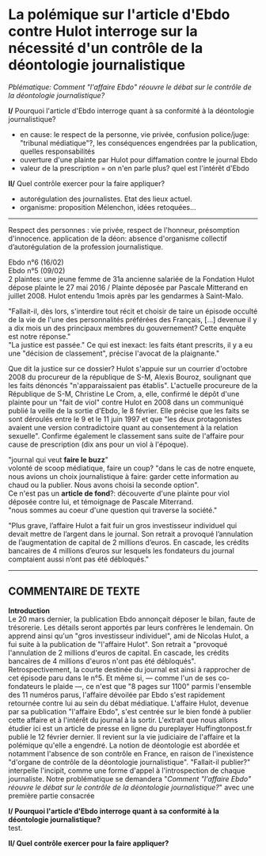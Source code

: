 # La polémique sur l'article d'Ebdo contre Hulot interroge sur la nécessité d'un contrôle de la déontologie journalistique

_Pblématique: Comment "l'affaire Ebdo" réouvre le débat sur le contrôle de la déontologie journalistique?_  

**I/** Pourquoi l'article d'Ebdo interroge quant à sa conformité à la déontologie journalistique?
- en cause: le respect de la personne, vie privée, confusion police/juge: "tribunal médiatique"?, les conséquences engendrées par la publication, quelles responsabilités
- ouverture d'une plainte par Hulot pour diffamation contre le journal Ebdo
- valeur de la prescription = on n'en parle plus? quel est l'intérêt d'Ebdo

**II/** Quel contrôle exercer pour la faire appliquer?
- autorégulation des journalistes. Etat des lieux actuel.
- organisme: proposition Mélenchon, idées retoquées...

---

Respect des personnes : vie privée, respect de l'honneur, présomption d'innocence.
application de la déon: absence d'organisme collectif d’autorégulation de la profession journalistique.

Ebdo n°6 (16/02)  
Ebdo n°5 (09/02)  
2 plaintes: une jeune femme de 31a ancienne salariée de la Fondation Hulot dépose plainte le 27 mai 2016 / Plainte déposée par Pascale Mitterand en juillet 2008. Hulot entendu 1mois après par les gendarmes à Saint-Malo.

"Fallait-il, dès lors, s'interdire tout récit et choisir de taire un épisode occulté de la vie de l'une des personnalités préférées des Français, [...] devenue il y a dix mois un des principaux membres du gouvernement? Cette enquête est notre réponse."  
"La justice est passée." Ce qui est inexact: les faits étant prescrits, il y a eu une "décision de classement", précise l'avocat de la plaignante."

Que dit la justice sur ce dossier? Hulot s'appuie sur un courrier d'octobre 2008 du procureur de la république de S-M, Alexis Bouroz, soulignant que les faits dénoncés "n'apparaissaient pas établis". L'actuelle procureure de la République de S-M, Christine Le Crom, a, elle, confirmé le dépôt d'une plainte pour un "fait de viol" contre Hulot en 2008 dans un communiqué publié la veille de la sortie d'Ebdo, le 8 février. Elle précise que les faits se sont déroulés entre le 9 et le 11 juin 1997 et que "les deux protagonistes avaient une version contradictoire quant au consentement à la relation sexuelle". Confirme également le classement sans suite de l'affaire pour cause de prescription (dix ans pour un viol à l'époque).  

"journal qui veut **faire le buzz**"  
volonté de scoop médiatique, faire un coup? "dans le cas de notre enquete, nous avions un choix journalistique à faire: garder cette information au chaud ou la publier. Nous avons choisi la seconde option".  
Ce n'est pas un **article de fond**?: découverte d'une plainte pour viol déposée contre lui, et témoignage de Pascale Miterrand.  
"nous sommes au coeur d'une question qui traverse la société."

"Plus grave, l’affaire Hulot a fait fuir un gros investisseur individuel qui devait mettre de l’argent dans le journal. Son retrait a provoqué l’annulation de l’augmentation de capital de 2 millions d’euros. En cascade, les crédits bancaires de 4 millions d’euros sur lesquels les fondateurs du journal comptaient aussi n’ont pas été débloqués."

---

## COMMENTAIRE DE TEXTE

**Introduction**  
Le 20 mars dernier, la publication Ebdo annonçait déposer le bilan, faute de trésorerie. Les détails seront apportés par leurs confrères le lendemain. On apprend ainsi qu'un "gros investisseur individuel", ami de Nicolas Hulot, a fui suite à la publication de "l'affaire Hulot". Son retrait a "provoqué l'annulation de 2 millions d'euros de capital. En cascade, les crédits bancaires de 4 millions d'euros n'ont pas été débloqués". Retrospectivement, la courte destinée du journal est ainsi à rapprocher de cet épisode paru dans le n°5. Et même si, — comme l'un de ses co-fondateurs le plaide —, ce n'est que "8 pages sur 1100" parmis l'ensemble des 11 numéros parus, l'affaire dévoilée par Ebdo s'est rapidement retournée contre lui au sein du débat médiatique. L'affaire Hulot, devenue par sa publication "l'affaire Ebdo", s'est centrée sur le bien fondé à publier cette affaire et à l'intérêt du journal à la sortir.
L'extrait que nous allons étudier ici est un article de presse en ligne du pureplayer Huffingtonpost.fr publié le 12 février dernier. Il revient sur la vie judiciaire de l'affaire et la polémique qu'elle a engendré. La notion de déontologie est abordée et notamment l'absence de son contrôle en France, en raison de l'inexistence "d'organe de contrôle de la déontologie journalistique". "Fallait-il publier?" interpelle l'incipit, comme une forme d'appel à l'introspection de chaque journaliste. Notre problématique se demandera "_Comment "l'affaire Ebdo" réouvre le débat sur le contrôle de la déontologie journalistique?_" avec une première partie consacrée

**I/ Pourquoi l'article d'Ebdo interroge quant à sa conformité à la déontologie journalistique?**  
test.

**II/ Quel contrôle exercer pour la faire appliquer?**  